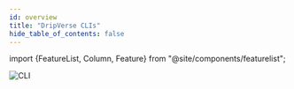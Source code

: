 ```yaml
---
id: overview
title: "DripVerse CLIs"
hide_table_of_contents: false
---
```

import {FeatureList, Column, Feature} from "@site/components/featurelist";

![CLI](/img/guide/cli.png "CLI")

<FeatureList>
  <Column title="CLIs">
    <Feature url="/sdk/js/introduction" title="drip" subtitle="DripVerse CLI" image="cli.png" />
  </Column>
</FeatureList>
